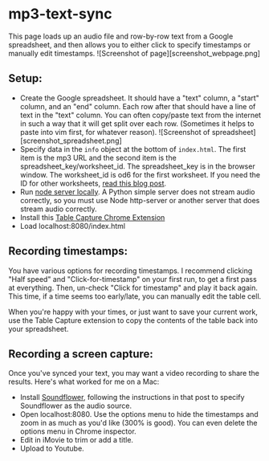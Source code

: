 # mp3-text-sync

This page loads up an audio file and row-by-row text from a Google spreadsheet, and then allows you to either click to specify timestamps or manually edit timestamps.
![Screenshot of page][screenshot_webpage.png]

## Setup:
- Create the Google spreadsheet. It should have a "text" column, a "start" column, and an "end" column. Each row after that should have a line of text in the "text" column. You can often copy/paste text from the internet in such a way that it will get split over each row. (Sometimes it helps to paste into vim first, for whatever reason).
![Screenshot of spreadsheet][screenshot_spreadsheet.png]
- Specify data in the `info` object at the bottom of `index.html`. The first item is the mp3 URL and the second item is the spreadsheet_key/worksheet_id. The spreadsheet_key is in the browser window. The worksheet_id is od6 for the first worksheet. If you need the ID for other worksheets, [read this blog post](http://damolab.blogspot.com/2011/03/od6-and-finding-other-worksheet-ids.html).
- Run [node server locally](https://github.com/indexzero/http-server). A Python simple server does not stream audio correctly, so you must use Node http-server or another server that does stream audio correctly.
- Install this [Table Capture Chrome Extension](https://chrome.google.com/webstore/detail/table-capture/iebpjdmgckacbodjpijphcplhebcmeop)
- Load localhost:8080/index.html

## Recording timestamps:
You have various options for recording timestamps. I recommend clicking "Half speed" and "Click-for-timestamp" on your first run, to get a first pass at everything.
Then, un-check "Click for timestamp" and play it back again. This time, if a time seems too early/late, you can manually edit the table cell.

When you're happy with your times, or just want to save your current work, use the Table Capture extension to copy the contents of the table back into your spreadsheet. 

## Recording a screen capture:
Once you've synced your text, you may want a video recording to share the results.
Here's what worked for me on a Mac:

- Install [Soundflower](https://github.com/mattingalls/Soundflower/releases/tag/2.0b2), following the instructions in that post to specify Soundflower as the audio source.
- Open localhost:8080. Use the options menu to hide the timestamps and zoom in as much as you'd like (300% is good). You can even delete the options menu in Chrome inspector.
- Edit in iMovie to trim or add a title.
- Upload to Youtube.



